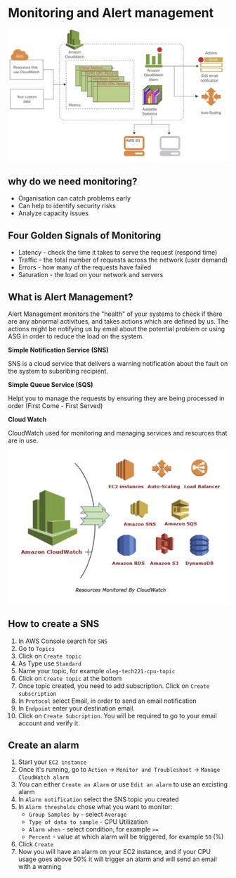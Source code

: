 # Monitoring and Alert management

![Monitoring diagram](resources/AWS_monitoring_diagram.png)


## why do we need monitoring?

* Organisation can catch problems early
* Can help to identify security risks
* Analyze capacity issues

## Four Golden Signals of Monitoring

* Latency - check the time it takes to serve the request (respond time)
* Traffic - the total number of requests across the network (user demand)
* Errors - how many of the requests have failed
* Saturation - the load on your network and servers

## What is Alert Management?

Alert Management monitors the "health" of your systems to check if there are any abnormal activitues, and takes actions which are defined by us. The actions might be notifying us by email about the potential problem or using ASG in order to reduce the load on the system.

**Simple Notification Service (SNS)**

SNS is a cloud service that delivers a warning notification about the fault on the system to subsribing recipient.

**Simple Queue Service (SQS)**

Helpt you to manage the requests by ensuring they are being processed in order (First Come - First Served)

**Cloud Watch**

CloudWatch used for monitoring and managing services and resources that are in use. 

![Amazon Cloud Watch](resources/AWS_Watch_diagram.png)


## How to create a SNS

1. In AWS Console search for `SNS`
2. Go to `Topics`
3. Click on `Create topic`
4. As Type use `Standard`
5. Name your topic, for example `oleg-tech221-cpu-topic`
6. Click on `Create topic` at the bottom
7. Once topic created, you need to add subscription. Click on `Create subscription`
8. In `Protocol` select Email, in order to send an email notification
9. In `Endpoint` enter your destination email.
10. Click on `Create Subcription`. You will be required to go to your email account and verify it.

## Create an alarm

1. Start your `EC2 instance`
2. Once it's running, go to `Action` -> `Monitor and Troubleshoot` -> `Manage CloudWatch alarm`
3. You can either `Create an Alarm` or use `Edit an alarm` to use an excisting alarm
4. In `Alarm notification` select the SNS topic you created
5. In `Alarm thresholds` chose what you want to monitor:
    * `Group Samples by` - select `Average`
    * `Type of data to sample` - CPU Utilization
    * `Alarm when` - select condition, for example `>=`
    * `Percent` - value at which alarm will be triggered, for example `50` (%)
6. Click `Create`
7. Now you will have an alarm on your EC2 instance, and if your CPU usage goes above 50% it will trigger an alarm and will send an email with a warning